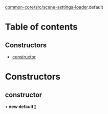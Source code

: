 [common-core/src/scene-settings-loader](../modules/common_core_src_scene_settings_loader.md).default

# Table of contents

## Constructors

- [constructor](common_core_src_scene_settings_loader.default.md#constructor)

# Constructors

## constructor

• **new default**()
